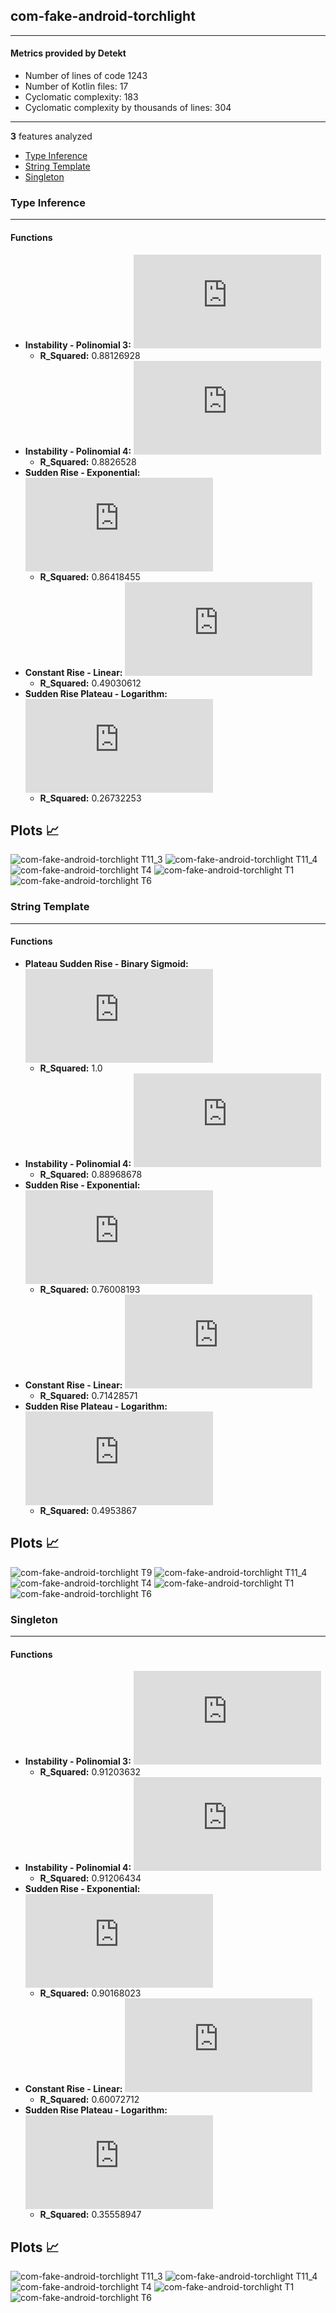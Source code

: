 ## com-fake-android-torchlight
----
#### Metrics provided by Detekt
* Number of lines of code 1243
* Number of Kotlin files: 17
* Cyclomatic complexity: 183
* Cyclomatic complexity by thousands of lines: 304 

----
**3** features analyzed

*	<a href="#type_inference">Type Inference</a> 
*	<a href="#string_template">String Template</a> 
*	<a href="#singleton">Singleton</a> 


### <a name="type_inference">Type Inference</a>
----
#### Functions
* **Instability - Polinomial 3:** ![equation](http://latex.codecogs.com/svg.latex?('0.083916x%5E3%20&plus;-1.23027x%5E2%20&plus;%205.004496x%20&plus;%201.020979',))
    * **R_Squared:** 0.88126928
* **Instability - Polinomial 4:** ![equation](http://latex.codecogs.com/svg.latex?0.003548x%5E4%20&plus;%20-0.015426x%5E3%20&plus;-0.312371x%5E2%20&plus;%201.889419x%20&plus;%203.916084)
    * **R_Squared:** 0.8826528
* **Sudden Rise - Exponential:** ![equation](http://latex.codecogs.com/svg.latex?6.232712x%5E%7B1.713585%7D%20&plus;%204.936363)
    * **R_Squared:** 0.86418455
* **Constant Rise - Linear:** ![equation](http://latex.codecogs.com/svg.latex?2.214286x%20&plus;%20-3.5)
    * **R_Squared:** 0.49030612
* **Sudden Rise Plateau - Logarithm:** ![equation](http://latex.codecogs.com/svg.latex?8.876982%5Clog_%7B3.461813%7D%28x%29%20&plus;%200.0)
    * **R_Squared:** 0.26732253

**Plots** :chart_with_upwards_trend:
-----

![com-fake-android-torchlight T11_3](../plots/com-fake-android-torchlight_type_inference_T11_3.png)
![com-fake-android-torchlight T11_4](../plots/com-fake-android-torchlight_type_inference_T11_4.png)
![com-fake-android-torchlight T4](../plots/com-fake-android-torchlight_type_inference_T4.png)
![com-fake-android-torchlight T1](../plots/com-fake-android-torchlight_type_inference_T1.png)
![com-fake-android-torchlight T6](../plots/com-fake-android-torchlight_type_inference_T6.png)
### <a name="string_template">String Template</a>
----
#### Functions
* **Plateau Sudden Rise - Binary Sigmoid:** ![equation](http://latex.codecogs.com/svg.latex?%5Cfrac%7B2.0%7D%7B1%20&plus;%20%5Cepsilon%5E%28-51.004116%28x%20-8.499205%29%29%7D%20&plus;%201.0)
    * **R_Squared:** 1.0
* **Instability - Polinomial 4:** ![equation](http://latex.codecogs.com/svg.latex?-0.001817x%5E4%20&plus;%200.045043x%5E3%20&plus;-0.327677x%5E2%20&plus;%200.824264x%20&plus;%200.426573)
    * **R_Squared:** 0.88968678
* **Sudden Rise - Exponential:** ![equation](http://latex.codecogs.com/svg.latex?3.050286x%5E%7B1.134564%7D%20&plus;%20-0.067154)
    * **R_Squared:** 0.76008193
* **Constant Rise - Linear:** ![equation](http://latex.codecogs.com/svg.latex?0.21978x%20&plus;%200.230769)
    * **R_Squared:** 0.71428571
* **Sudden Rise Plateau - Logarithm:** ![equation](http://latex.codecogs.com/svg.latex?1.000331%5Clog_%7B2.927651%7D%28x%29%20&plus;%200.153744)
    * **R_Squared:** 0.4953867

**Plots** :chart_with_upwards_trend:
-----

![com-fake-android-torchlight T9](../plots/com-fake-android-torchlight_string_template_T9.png)
![com-fake-android-torchlight T11_4](../plots/com-fake-android-torchlight_string_template_T11_4.png)
![com-fake-android-torchlight T4](../plots/com-fake-android-torchlight_string_template_T4.png)
![com-fake-android-torchlight T1](../plots/com-fake-android-torchlight_string_template_T1.png)
![com-fake-android-torchlight T6](../plots/com-fake-android-torchlight_string_template_T6.png)
### <a name="singleton">Singleton</a>
----
#### Functions
* **Instability - Polinomial 3:** ![equation](http://latex.codecogs.com/svg.latex?('0.006702x%5E3%20&plus;-0.081294x%5E2%20&plus;%200.27664x%20&plus;%202.762238',))
    * **R_Squared:** 0.91203632
* **Instability - Polinomial 4:** ![equation](http://latex.codecogs.com/svg.latex?-6e-05x%5E4%20&plus;%200.008381x%5E3%20&plus;-0.096814x%5E2%20&plus;%200.32931x%20&plus;%202.713287)
    * **R_Squared:** 0.91206434
* **Sudden Rise - Exponential:** ![equation](http://latex.codecogs.com/svg.latex?9.484448x%5E%7B1.540964%7D%20&plus;%202.847764)
    * **R_Squared:** 0.90168023
* **Constant Rise - Linear:** ![equation](http://latex.codecogs.com/svg.latex?0.291209x%20&plus;%201.807692)
    * **R_Squared:** 0.60072712
* **Sudden Rise Plateau - Logarithm:** ![equation](http://latex.codecogs.com/svg.latex?1.497012%5Clog_%7B3.718282%7D%28x%29%20&plus;%201.868643)
    * **R_Squared:** 0.35558947

**Plots** :chart_with_upwards_trend:
-----

![com-fake-android-torchlight T11_3](../plots/com-fake-android-torchlight_singleton_T11_3.png)
![com-fake-android-torchlight T11_4](../plots/com-fake-android-torchlight_singleton_T11_4.png)
![com-fake-android-torchlight T4](../plots/com-fake-android-torchlight_singleton_T4.png)
![com-fake-android-torchlight T1](../plots/com-fake-android-torchlight_singleton_T1.png)
![com-fake-android-torchlight T6](../plots/com-fake-android-torchlight_singleton_T6.png)
